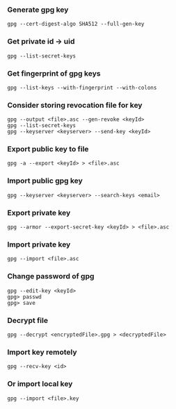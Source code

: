 ### Generate gpg key
```
gpg --cert-digest-algo SHA512 --full-gen-key
```

### Get private id -> uid
```
gpg --list-secret-keys
```

### Get fingerprint of gpg keys
```
gpg --list-keys --with-fingerprint --with-colons
```

### Consider storing revocation file for key
```
gpg --output <file>.asc --gen-revoke <keyId>
gpg --list-secret-keys
gpg --keyserver <keyserver> --send-key <keyId>
```

### Export public key to file
```
gpg -a --export <keyId> > <file>.asc
```

### Import public gpg key
```
gpg --keyserver <keyserver> --search-keys <email>
```

### Export private key
```
gpg --armor --export-secret-key <keyId> > <file>.asc
```

### Import private key
```
gpg --import <file>.asc
```

### Change password of gpg
```
gpg --edit-key <keyId>
gpg> passwd
gpg> save
```

### Decrypt file
```
gpg --decrypt <encryptedFile>.gpg > <decryptedFile>
```

### Import key remotely
```
gpg --recv-key <id>
```

### Or import local key
```
gpg --import <file>.key